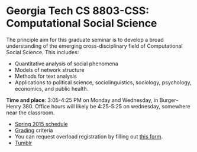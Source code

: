 Georgia Tech CS 8803-CSS: Computational Social Science
============

The principle aim for this graduate seminar is to develop a broad
understanding of the emerging cross-disciplinary field of Computational Social Science.
This includes:
+ Quantitative analysis of social phenomena
+ Models of network structure
+ Methods for text analysis
+ Applications to political science, sociolinguistics, sociology,
psychology, economics, and public health.

**Time and place**: 3:05-4:25 PM on Monday and Wednesday, in Burger-Henry 380. Office hours will likely be 4:25-5:25 on wednesday, somewhere near the classroom.

- [Spring 2015 schedule](schedule.md)
- [Grading](grading.md) criteria
- You can request overload registration by filling out [this form](http://goo.gl/forms/QaWxRhgVeE).
- [Tumblr](http://gt-css-class-sp15.tumblr.com/)
